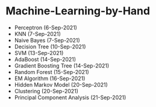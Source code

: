 # Machine-Learning-by-Hand

- Perceptron (6-Sep-2021)
- KNN (7-Sep-2021)
- Naive Bayes (7-Sep-2021)
- Decision Tree (10-Sep-2021)
- SVM (13-Sep-2021)
- AdaBoost (14-Sep-2021)
- Gradient Boosting Tree (14-Sep-2021)
- Random Forest (15-Sep-2021)
- EM Algorithm (16-Sep-2021)
- Hidden Markov Model (20-Sep-2021)
- Clustering (20-Sep-2021)
- Principal Component Analysis (21-Sep-2021)
